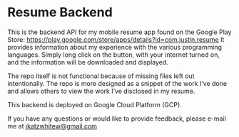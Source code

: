 ﻿# Resume Backend
This is the backend API for my mobile resume app found on the Google Play Store: https://play.google.com/store/apps/details?id=com.justin.resume It provides information about my experience with the various programming languages. Simply long click on the button, with your internet turned on, and the information will be downloaded and displayed.

The repo itself is not functional because of missing files left out intentionally. The repo is more designed as a snippet of the work I’ve done and allows others to view the work I’ve disclosed in my resume. 

This backend is deployed on Google Cloud Platform (GCP). 

If you have any questions or would like to provide feedback, please e-mail me at jkatzwhitew@gmail.com

